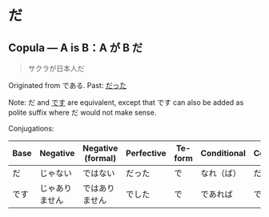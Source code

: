 # だ

## Copula — A is B：A が B だ

> サクラが日本人だ

Originated from である. Past: [だった](だった)

Note: だ and [です](です) are equivalent, except that です can also be added as polite suffix where だ would not make sense.

Conjugations:

| Base |  Negative | Negative (formal) |  Perfective |  Te-form | Conditional | Conjecture |
|--|--|--|--|--|--|--|
| だ | じゃない | ではない | だった | で | なれ（ば） | だろう |
| です | じゃありません | ではありません | でした | で | であれば | でしょう |

